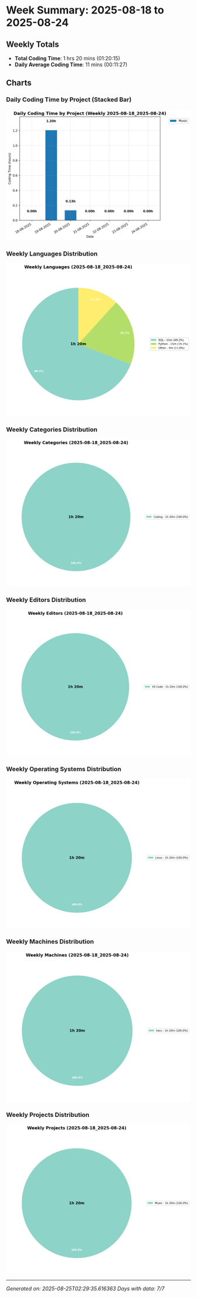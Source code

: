 # Week Summary: 2025-08-18 to 2025-08-24

## Weekly Totals
- **Total Coding Time**: 1 hrs 20 mins (01:20:15)
- **Daily Average Coding Time**: 11 mins (00:11:27)

## Charts

### Daily Coding Time by Project (Stacked Bar)
![Daily Coding Time by Project](/charts/daily_stacked_bar_weekly_2025-08-18_2025-08-24.png)

### Weekly Languages Distribution
![Weekly Languages](/charts/weekly_languages_(2025-08-18_2025-08-24).png)

### Weekly Categories Distribution
![Weekly Categories](/charts/weekly_categories_(2025-08-18_2025-08-24).png)

### Weekly Editors Distribution
![Weekly Editors](/charts/weekly_editors_(2025-08-18_2025-08-24).png)

### Weekly Operating Systems Distribution
![Weekly Operating Systems](/charts/weekly_operating_systems_(2025-08-18_2025-08-24).png)

### Weekly Machines Distribution
![Weekly Machines](/charts/weekly_machines_(2025-08-18_2025-08-24).png)

### Weekly Projects Distribution
![Weekly Projects](/charts/weekly_projects_(2025-08-18_2025-08-24).png)

---
*Generated on: 2025-08-25T02:29:35.616363*
*Days with data: 7/7*
